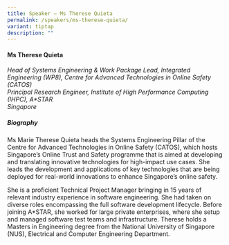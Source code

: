 ```yaml
---
title: Speaker – Ms Therese Quieta
permalink: /speakers/ms-therese-quieta/
variant: tiptap
description: ""
---
```

<h4><strong>Ms Therese Quieta</strong></h4>
<p><em>Head of Systems Engineering &amp; Work Package Lead, Integrated Engineering (WP8), Centre for Advanced Technologies in Online Safety (CATOS) <br>Principal Research Engineer, Institute of High Performance Computing (IHPC), A*STAR <br>Singapore</em>
</p>
<h5><strong>Biography</strong></h5>
<p>Ms Marie Therese Quieta heads the Systems Engineering Pillar of the Centre
for Advanced Technologies in Online Safety (CATOS), which hosts Singapore’s
Online Trust and Safety programme that is aimed at developing and translating
innovative technologies for high-impact use cases. She leads the development
and applications of key technologies that are being deployed for real-world
innovations to enhance Singapore’s online safety.</p>
<p>She is a proficient Technical Project Manager bringing in 15 years of
relevant industry experience in software engineering. She had taken on
diverse roles encompassing the full software development lifecycle. Before
joining A*STAR, she worked for large private enterprises, where she setup
and managed software test teams and infrastructure. Therese holds a Masters
in Engineering degree from the National University of Singapore (NUS),
Electrical and Computer Engineering Department.</p>